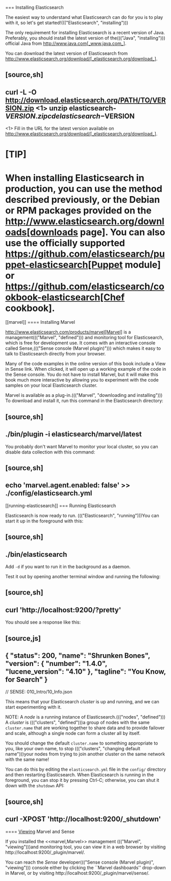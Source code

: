 <span id="intro"></span>
=== Installing Elasticsearch

The easiest way to understand what Elasticsearch can do for you is to
play with it, so let's get started!((("Elasticsearch", "installing")))

The only requirement for installing Elasticsearch is a recent version of Java.
Preferably, you should install the latest version of the((("Java", "installing"))) official Java
from http://www.java.com[_www.java.com_].

You can download the latest version of Elasticsearch from
http://www.elasticsearch.org/download/[_elasticsearch.org/download_].

[source,sh]
--------------------------------------------------
curl -L -O http://download.elasticsearch.org/PATH/TO/VERSION.zip <1>
unzip elasticsearch-$VERSION.zip
cd  elasticsearch-$VERSION
--------------------------------------------------
<1> Fill in the URL for the latest version available on
    http://www.elasticsearch.org/download/[_elasticsearch.org/download_].

[TIP]
====
When installing Elasticsearch in production, you can use the method
described previously, or the Debian or RPM packages provided on the
http://www.elasticsearch.org/downloads[downloads page]. You can also use
the officially supported
https://github.com/elasticsearch/puppet-elasticsearch[Puppet module] or
https://github.com/elasticsearch/cookbook-elasticsearch[Chef cookbook].
====

[[marvel]]
==== Installing Marvel

http://www.elasticsearch.com/products/marvel[Marvel] is a management((("Marvel", "defined"))) and monitoring
tool for Elasticsearch, which is free for development use. It comes with an
interactive console called Sense,((("Sense console (Marvel plugin)"))) which makes it easy to talk to
Elasticsearch directly from your browser.

Many of the code examples in the online version of this book include a View in Sense link. When
clicked, it will open up a working example of the code in the Sense console.
You do not have to install Marvel, but it will make this book much more
interactive by allowing you to  experiment with the code samples on your local
Elasticsearch cluster.

Marvel is available as a plug-in.((("Marvel", "downloading and installing"))) To download and install it, run this command
in the Elasticsearch directory:

[source,sh]
--------------------------------------------------
./bin/plugin -i elasticsearch/marvel/latest
--------------------------------------------------

You probably don't want Marvel to monitor your local cluster, so you can
disable data collection with this command:

[source,sh]
--------------------------------------------------
echo 'marvel.agent.enabled: false' >> ./config/elasticsearch.yml
--------------------------------------------------

[[running-elasticsearch]]
=== Running Elasticsearch

Elasticsearch is now ready to run. ((("Elasticsearch", "running")))You can start it up in the foreground
with this:

[source,sh]
--------------------------------------------------
./bin/elasticsearch
--------------------------------------------------
Add `-d` if you want to run it in the background as a daemon.

Test it out by opening another terminal window and running the following:

[source,sh]
--------------------------------------------------
curl 'http://localhost:9200/?pretty'
--------------------------------------------------


You should see a response like this:

[source,js]
--------------------------------------------------
{
   "status": 200,
   "name": "Shrunken Bones",
   "version": {
      "number": "1.4.0",
      "lucene_version": "4.10"
   },
   "tagline": "You Know, for Search"
}
--------------------------------------------------
// SENSE: 010_Intro/10_Info.json

This means that your Elasticsearch _cluster_ is up and running, and we can
start experimenting with it.

NOTE: A _node_ is a running instance of Elasticsearch.((("nodes", "defined"))) A _cluster_ is ((("clusters", "defined")))a group of
nodes with the same `cluster.name` that are working together to share data
and to provide failover and scale, although a single node can form a cluster
all by itself.

You should change the default `cluster.name` to something appropriate to you,
like your own name, to stop ((("clusters", "changing default name")))your nodes from trying to join another cluster on
the same network with the same name!

You can do this by editing the `elasticsearch.yml` file in the `config/`
directory and then restarting Elasticsearch.  When Elasticsearch is running in
the foreground, you can stop it by pressing Ctrl-C; otherwise, you can shut
it down with the `shutdown` API:

[source,sh]
--------------------------------------------------
curl -XPOST 'http://localhost:9200/_shutdown'
--------------------------------------------------


==== [Viewing](#intro) Marvel and Sense

If you installed the <<marvel,Marvel>> management ((("Marvel", "viewing")))and monitoring tool, you can
view it in a web browser by visiting
http://localhost:9200/_plugin/marvel/.

You can reach the _Sense_ developer((("Sense console (Marvel plugin)", "viewing"))) console either by clicking the ``Marvel
dashboards'' drop-down in Marvel, or by visiting
http://localhost:9200/_plugin/marvel/sense/.
